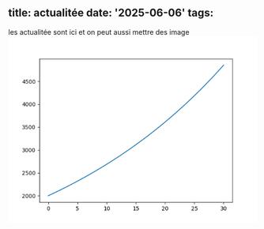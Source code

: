 title: actualitée
date: '2025-06-06'
tags:
---
les actualitée sont ici
et on peut aussi mettre des image ![Figure_3.png](/images/Figure_3.png)